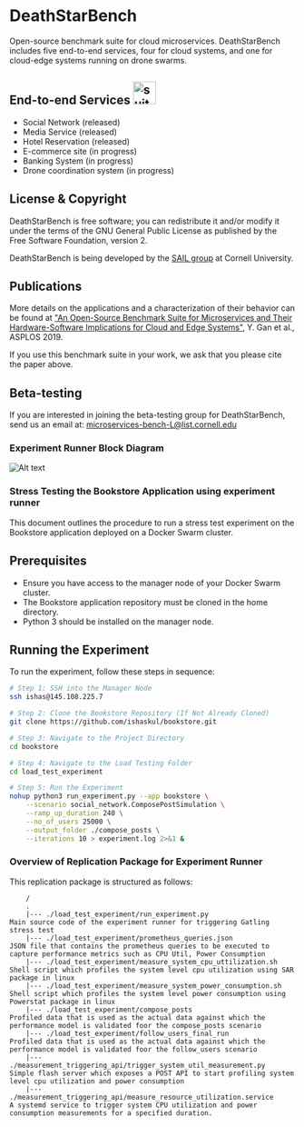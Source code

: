 # DeathStarBench

Open-source benchmark suite for cloud microservices. DeathStarBench includes five end-to-end services, four for cloud systems, and one for cloud-edge systems running on drone swarms. 

## End-to-end Services <img src="microservices_bundle4.png" alt="suite-icon" width="40"/>

* Social Network (released)
* Media Service (released)
* Hotel Reservation (released)
* E-commerce site (in progress)
* Banking System (in progress)
* Drone coordination system (in progress)

## License & Copyright 

DeathStarBench is free software; you can redistribute it and/or modify it under the terms of the GNU General Public License as published by the Free Software Foundation, version 2.

DeathStarBench is being developed by the [SAIL group](http://sail.ece.cornell.edu/) at Cornell University. 

## Publications

More details on the applications and a characterization of their behavior can be found at ["An Open-Source Benchmark Suite for Microservices and Their Hardware-Software Implications for Cloud and Edge Systems"](http://www.csl.cornell.edu/~delimitrou/papers/2019.asplos.microservices.pdf), Y. Gan et al., ASPLOS 2019. 

If you use this benchmark suite in your work, we ask that you please cite the paper above. 


## Beta-testing

If you are interested in joining the beta-testing group for DeathStarBench, send us an email at: <microservices-bench-L@list.cornell.edu>


### Experiment Runner Block Diagram
![Alt text](./local_test_experiment/Experiment_runner.jpg)

### Stress Testing the Bookstore Application using experiment runner

This document outlines the procedure to run a stress test experiment on the Bookstore application deployed on a Docker Swarm cluster.

## Prerequisites
- Ensure you have access to the manager node of your Docker Swarm cluster.
- The Bookstore application repository must be cloned in the home directory.
- Python 3 should be installed on the manager node.

## Running the Experiment

To run the experiment, follow these steps in sequence:

```sh
# Step 1: SSH into the Manager Node
ssh ishas@145.108.225.7

# Step 2: Clone the Bookstore Repository (If Not Already Cloned)
git clone https://github.com/ishaskul/bookstore.git

# Step 3: Navigate to the Project Directory
cd bookstore

# Step 4: Navigate to the Load Testing Folder
cd load_test_experiment

# Step 5: Run the Experiment
nohup python3 run_experiment.py --app bookstore \
    --scenario social_network.ComposePostSimulation \
    --ramp_up_duration 240 \
    --no_of_users 25000 \
    --output_folder ./compose_posts \
    --iterations 10 > experiment.log 2>&1 &
```

### Overview of Replication Package for Experiment Runner
This replication package is structured as follows:

```
    /
    .
    |--- ./load_test_experiment/run_experiment.py                                                   Main source code of the experiment runner for triggering Gatling stress test
    |--- ./load_test_experiment/prometheus_queries.json                                             JSON file that contains the prometheus queries to be executed to capture performance metrics such as CPU Util, Power Consumption
    |--- ./load_test_experiment/measure_system_cpu_uttilization.sh                                  Shell script which profiles the system level cpu utilization using SAR package in linux
    |--- ./load_test_experiment/measure_system_power_consumption.sh                                 Shell script which profiles the system level power consumption using Powerstat package in linux
    |--- ./load_test_experiment/compose_posts                                                       Profiled data that is used as the actual data against which the performance model is validated foor the compose_posts scenario
    |--- ./load_test_experiment/follow_users_final_run                                              Profiled data that is used as the actual data against which the performance model is validated foor the follow_users scenario
    |--- ./measurement_triggering_api/trigger_system_util_measurement.py                            Simple flash server which exposes a POST API to start profiling system level cpu utilization and power consumption
    |--- ./measurement_triggering_api/measure_resource_utilization.service                          A systemd service to trigger system CPU utilization and power consumption measurements for a specified duration.
```



